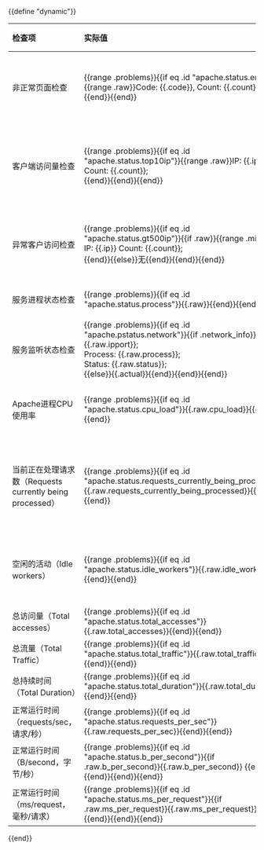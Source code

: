 {{define "dynamic"}}

| 检查项 | 实际值 | 预期值 | 说明 | 检查结果 |
|:---|:---|:---|:---|:---|
| 非正常页面检查 | {{range .problems}}{{if eq .id "apache.status.errreq"}}{{range .raw}}Code: {{.code}}, Count: {{.count}};{{end}}{{end}}{{end}} | 非正常的请求数在50以下 | 除状态码为200的其他请求 | {{range .problems}}{{if eq .id "apache.status.errreq"}}{{Icon .level}}{{end}}{{end}} |
| 客户端访问量检查 | {{range .problems}}{{if eq .id "apache.status.top10ip"}}{{range .raw}}IP: {{.ip}}, Count: {{.count}};<br>{{end}}{{end}}{{end}} | - | 列出访问httpd服务前10的客户端IP和访问次数 | - |
| 异常客户访问检查 | {{range .problems}}{{if eq .id "apache.status.gt500ip"}}{{if .raw}}{{range .mixraw}} IP: {{.ip}}&nbsp;Count: {{.count}};&nbsp;<br>{{end}}{{else}}无{{end}}{{end}}{{end}} | 单个IP访问数在500以下 | - | {{range .problems}}{{if eq .id "apache.status.gt500ip"}}{{Icon .level}}{{end}}{{end}} |
| 服务进程状态检查 | {{range .problems}}{{if eq .id "apache.status.process"}}{{.raw}}{{end}}{{end}} | 不存在Z进程 | Z进程查找 | {{range .problems}}{{if eq .id "apache.status.process"}}{{Icon .level}}{{end}}{{end}} |
| 服务监听状态检查 | {{range .problems}}{{if eq .id "apache.pstatus.network"}}{{if .network_info}}IP Port: {{.raw.ipport}};<br>Process: {{.raw.process}};<br>Status: {{.raw.status}};<br>{{else}}{{.actual}}{{end}}{{end}}{{end}} | 存在监听端口 | 端口是否在监听 | {{range .problems}}{{if eq .id "apache.pstatus.network"}}{{Icon .level}}{{end}}{{end}} |
| Apache进程CPU使用率 | {{range .problems}}{{if eq .id "apache.status.cpu_load"}}{{.raw.cpu_load}}{{end}}{{end}} | CPU占用率在70%以下 | Apache进程所使用的CPU | {{range .problems}}{{if eq .id "apache.status.cpu_load"}}{{Icon .level}}{{end}}{{end}} |
| 当前正在处理请求数（Requests currently being processed） | {{range .problems}}{{if eq .id "apache.status.requests_currently_being_processed"}}{{.raw.requests_currently_being_processed}}{{end}}{{end}} | 当前正在处理的请求数在200以下 | - | {{range .problems}}{{if eq .id "apache.status.requests_currently_being_processed"}}{{Icon .level}}{{end}}{{end}} |
| 空闲的活动（Idle workers） | {{range .problems}}{{if eq .id "apache.status.idle_workers"}}{{.raw.idle_workers}}{{end}}{{end}} | 空闲的活动数要超过50 | - | {{range .problems}}{{if eq .id "apache.status.idle_workers"}}{{Icon .level}}{{end}}{{end}} |
| 总访问量（Total accesses） | {{range .problems}}{{if eq .id "apache.status.total_accesses"}}{{.raw.total_accesses}}{{end}}{{end}} | - | - | - |
| 总流量（Total Traffic） | {{range .problems}}{{if eq .id "apache.status.total_traffic"}}{{.raw.total_traffic}}{{end}}{{end}} | - | - | - |
| 总持续时间（Total Duration） | {{range .problems}}{{if eq .id "apache.status.total_duration"}}{{.raw.total_duration}}{{end}}{{end}} | - | - | - |
| 正常运行时间（requests/sec，请求/秒） | {{range .problems}}{{if eq .id "apache.status.requests_per_sec"}}{{.raw.requests_per_sec}}{{end}}{{end}} | - | - | - |
| 正常运行时间（B/second，字节/秒） | {{range .problems}}{{if eq .id "apache.status.b_per_second"}}{{if .raw.b_per_second}}{{.raw.b_per_second}} {{else}} {{end}}{{end}}{{end}} | - | - | - |
| 正常运行时间（ms/request，毫秒/请求） | {{range .problems}}{{if eq .id "apache.status.ms_per_request"}}{{if .raw.ms_per_request}}{{.raw.ms_per_request}} {{else}} {{end}}{{end}}{{end}} | - | - | - |

{{end}}

